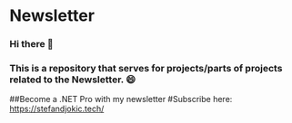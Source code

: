 # Newsletter

### Hi there 👋 
### This is a repository that serves for projects/parts of projects related to the Newsletter. 😄

##Become a .NET Pro with my newsletter
#Subscribe here: https://stefandjokic.tech/
